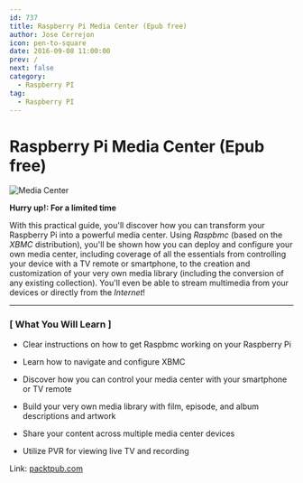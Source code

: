 ```yaml
---
id: 737
title: Raspberry Pi Media Center (Epub free)
author: Jose Cerrejon
icon: pen-to-square
date: 2016-09-08 11:00:00
prev: /
next: false
category:
  - Raspberry PI
tag:
  - Raspberry PI
---
```


# Raspberry Pi Media Center (Epub free)

![Media Center](/images/2016/08/mediaCenter.png)

**Hurry up!: For a limited time**

With this practical guide, you'll discover how you can transform your Raspberry Pi into a powerful media center. Using *Raspbmc* (based on the *XBMC* distribution), you'll be shown how you can deploy and configure your own media center, including coverage of all the essentials from controlling your device with a TV remote or smartphone, to the creation and customization of your very own media library (including the conversion of any existing collection). You'll even be able to stream multimedia from your devices or directly from the *Internet*!

- - -
### [ What You Will Learn ]

* Clear instructions on how to get Raspbmc working on your Raspberry Pi

* Learn how to navigate and configure XBMC

* Discover how you can control your media center with your smartphone or TV remote

* Build your very own media library with film, episode, and album descriptions and artwork

* Share your content across multiple media center devices

* Utilize PVR for viewing live TV and recording

Link: [packtpub.com](https://www.packtpub.com/packt/offers/free-learning)